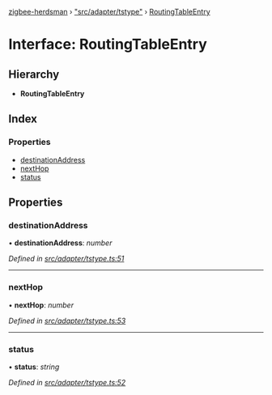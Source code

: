 [zigbee-herdsman](../README.md) › ["src/adapter/tstype"](../modules/_src_adapter_tstype_.md) › [RoutingTableEntry](_src_adapter_tstype_.routingtableentry.md)

# Interface: RoutingTableEntry

## Hierarchy

* **RoutingTableEntry**

## Index

### Properties

* [destinationAddress](_src_adapter_tstype_.routingtableentry.md#destinationaddress)
* [nextHop](_src_adapter_tstype_.routingtableentry.md#nexthop)
* [status](_src_adapter_tstype_.routingtableentry.md#status)

## Properties

###  destinationAddress

• **destinationAddress**: *number*

*Defined in [src/adapter/tstype.ts:51](https://github.com/Koenkk/zigbee-herdsman/blob/master/src/src/adapter/tstype.ts#L51)*

___

###  nextHop

• **nextHop**: *number*

*Defined in [src/adapter/tstype.ts:53](https://github.com/Koenkk/zigbee-herdsman/blob/master/src/src/adapter/tstype.ts#L53)*

___

###  status

• **status**: *string*

*Defined in [src/adapter/tstype.ts:52](https://github.com/Koenkk/zigbee-herdsman/blob/master/src/src/adapter/tstype.ts#L52)*

